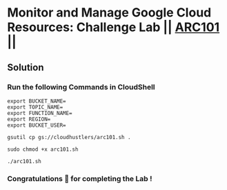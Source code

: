# Monitor and Manage Google Cloud Resources: Challenge Lab || [ARC101](https://www.cloudskillsboost.google/focuses/60441?parent=catalog) ||

## Solution 

### Run the following Commands in CloudShell

```
export BUCKET_NAME=
export TOPIC_NAME=
export FUNCTION_NAME=
export REGION=
export BUCKET_USER=
```
```
gsutil cp gs://cloudhustlers/arc101.sh .

sudo chmod +x arc101.sh

./arc101.sh
```

### Congratulations 🎉 for completing the Lab !

